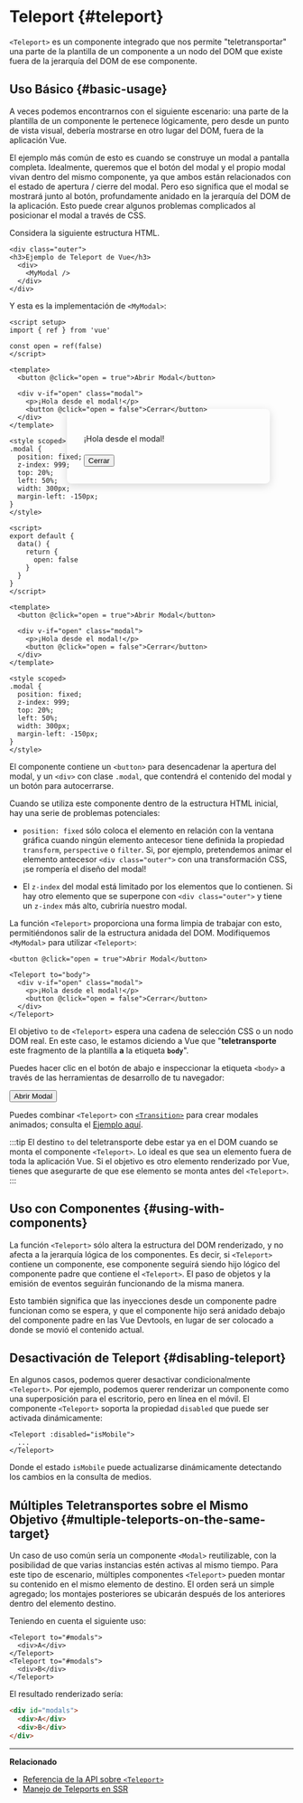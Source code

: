 # Teleport {#teleport}

 <VueSchoolLink href="https://vueschool.io/lessons/vue-3-teleport" title="Free Vue.js Teleport Lesson"/>

`<Teleport>` es un componente integrado que nos permite "teletransportar" una parte de la plantilla de un componente a un nodo del DOM que existe fuera de la jerarquía del DOM de ese componente.

## Uso Básico {#basic-usage}

A veces podemos encontrarnos con el siguiente escenario: una parte de la plantilla de un componente le pertenece lógicamente, pero desde un punto de vista visual, debería mostrarse en otro lugar del DOM, fuera de la aplicación Vue.

El ejemplo más común de esto es cuando se construye un modal a pantalla completa. Idealmente, queremos que el botón del modal y el propio modal vivan dentro del mismo componente, ya que ambos están relacionados con el estado de apertura / cierre del modal. Pero eso significa que el modal se mostrará junto al botón, profundamente anidado en la jerarquía del DOM de la aplicación. Esto puede crear algunos problemas complicados al posicionar el modal a través de CSS.

Considera la siguiente estructura HTML.

```vue-html
<div class="outer">
<h3>Ejemplo de Teleport de Vue</h3>
  <div>
    <MyModal />
  </div>
</div>
```

Y esta es la implementación de `<MyModal>`:

<div class="composition-api">

```vue
<script setup>
import { ref } from 'vue'

const open = ref(false)
</script>

<template>
  <button @click="open = true">Abrir Modal</button>

  <div v-if="open" class="modal">
    <p>¡Hola desde el modal!</p>
    <button @click="open = false">Cerrar</button>
  </div>
</template>

<style scoped>
.modal {
  position: fixed;
  z-index: 999;
  top: 20%;
  left: 50%;
  width: 300px;
  margin-left: -150px;
}
</style>
```

</div>
<div class="options-api">

```vue
<script>
export default {
  data() {
    return {
      open: false
    }
  }
}
</script>

<template>
  <button @click="open = true">Abrir Modal</button>

  <div v-if="open" class="modal">
    <p>¡Hola desde el modal!</p>
    <button @click="open = false">Cerrar</button>
  </div>
</template>

<style scoped>
.modal {
  position: fixed;
  z-index: 999;
  top: 20%;
  left: 50%;
  width: 300px;
  margin-left: -150px;
}
</style>
```

</div>

El componente contiene un `<button>` para desencadenar la apertura del modal, y un `<div>` con clase `.modal`, que contendrá el contenido del modal y un botón para autocerrarse.

Cuando se utiliza este componente dentro de la estructura HTML inicial, hay una serie de problemas potenciales:

- `position: fixed` sólo coloca el elemento en relación con la ventana gráfica cuando ningún elemento antecesor tiene definida la propiedad `transform`, `perspective` o `filter`. Si, por ejemplo, pretendemos animar el elemento antecesor `<div class="outer">` con una transformación CSS, ¡se rompería el diseño del modal!

- El `z-index` del modal está limitado por los elementos que lo contienen. Si hay otro elemento que se superpone con `<div class="outer">` y tiene un `z-index` más alto, cubriría nuestro modal.

La función `<Teleport>` proporciona una forma limpia de trabajar con esto, permitiéndonos salir de la estructura anidada del DOM. Modifiquemos `<MyModal>` para utilizar `<Teleport>`:

```vue-html{3,8}
<button @click="open = true">Abrir Modal</button>

<Teleport to="body">
  <div v-if="open" class="modal">
    <p>¡Hola desde el modal!</p>
    <button @click="open = false">Cerrar</button>
  </div>
</Teleport>
```

El objetivo `to` de `<Teleport>` espera una cadena de selección CSS o un nodo DOM real. En este caso, le estamos diciendo a Vue que "**teletransporte** este fragmento de la plantilla **a** la etiqueta **`body`**".

Puedes hacer clic en el botón de abajo e inspeccionar la etiqueta `<body>` a través de las herramientas de desarrollo de tu navegador:

<script setup>
let open = $ref(false)
</script>

<div class="demo">
  <button @click="open = true">Abrir Modal</button>
  <ClientOnly>
    <Teleport to="body">
      <div v-if="open" class="demo modal-demo">
        <p style="margin-bottom:20px">¡Hola desde el modal!</p>
        <button @click="open = false">Cerrar</button>
      </div>
    </Teleport>
  </ClientOnly>
</div>

<style>
.modal-demo {
  position: fixed;
  z-index: 999;
  top: 20%;
  left: 50%;
  width: 300px;
  margin-left: -150px;
  background-color: var(--vt-c-bg);
  padding: 30px;
  border-radius: 8px;
  box-shadow: 0 4px 16px rgba(0, 0, 0, 0.15);
}
</style>

Puedes combinar `<Teleport>` con [`<Transition>`](./transition) para crear modales animados; consulta el [Ejemplo aquí](/examples/#modal).

:::tip
El destino `to` del teletransporte debe estar ya en el DOM cuando se monta el componente `<Teleport>`. Lo ideal es que sea un elemento fuera de toda la aplicación Vue. Si el objetivo es otro elemento renderizado por Vue, tienes que asegurarte de que ese elemento se monta antes del `<Teleport>`.
:::

## Uso con Componentes {#using-with-components}

La función `<Teleport>` sólo altera la estructura del DOM renderizado, y no afecta a la jerarquía lógica de los componentes. Es decir, si `<Teleport>` contiene un componente, ese componente seguirá siendo hijo lógico del componente padre que contiene el `<Teleport>`. El paso de objetos y la emisión de eventos seguirán funcionando de la misma manera.

Esto también significa que las inyecciones desde un componente padre funcionan como se espera, y que el componente hijo será anidado debajo del componente padre en las Vue Devtools, en lugar de ser colocado a donde se movió el contenido actual.

## Desactivación de Teleport {#disabling-teleport}

En algunos casos, podemos querer desactivar condicionalmente `<Teleport>`. Por ejemplo, podemos querer renderizar un componente como una superposición para el escritorio, pero en línea en el móvil. El componente `<Teleport>` soporta la propiedad `disabled` que puede ser activada dinámicamente:

```vue-html
<Teleport :disabled="isMobile">
  ...
</Teleport>
```

Donde el estado `isMobile` puede actualizarse dinámicamente detectando los cambios en la consulta de medios.

## Múltiples Teletransportes sobre el Mismo Objetivo {#multiple-teleports-on-the-same-target}

Un caso de uso común sería un componente `<Modal>` reutilizable, con la posibilidad de que varias instancias estén activas al mismo tiempo. Para este tipo de escenario, múltiples componentes `<Teleport>` pueden montar su contenido en el mismo elemento de destino. El orden será un simple agregado; los montajes posteriores se ubicarán después de los anteriores dentro del elemento destino.

Teniendo en cuenta el siguiente uso:

```vue-html
<Teleport to="#modals">
  <div>A</div>
</Teleport>
<Teleport to="#modals">
  <div>B</div>
</Teleport>
```

El resultado renderizado sería:

```html
<div id="modals">
  <div>A</div>
  <div>B</div>
</div>
```

---

**Relacionado**

- [Referencia de la API sobre `<Teleport>`](/api/built-in-components.html#teleport)
- [Manejo de Teleports en SSR](/guide/scaling-up/ssr.html#teleports)
